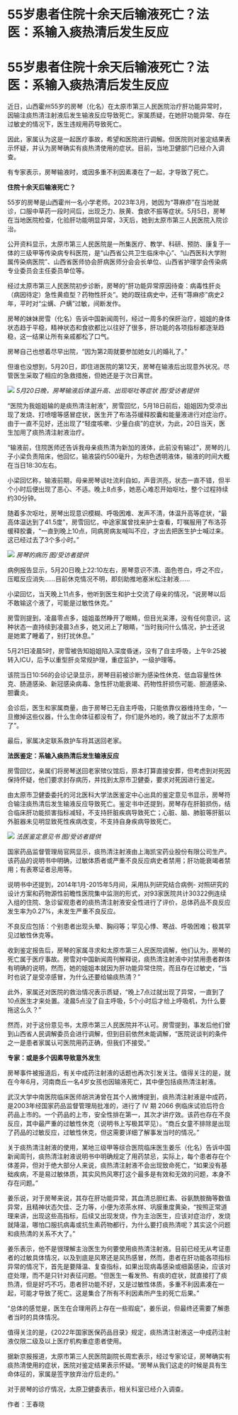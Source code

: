 # 55岁患者住院十余天后输液死亡？法医：系输入痰热清后发生反应

# 55岁患者住院十余天后输液死亡？法医：系输入痰热清后发生反应

近日，山西霍州55岁的房琴（化名）在太原市第三人民医院治疗肝功能异常时，因输注痰热清注射液后发生输液反应导致死亡。家属质疑，在她肝功能异常、存在过敏史的情况下，医生违规用药导致死亡。

因此，家属认为这是一起医疗事故，希望和医院进行调解。但医院则对鉴定结果表示怀疑，并认为房琴确实有痰热清使用的症状。目前，当地卫健部门已经介入调查。

有专家表示，房琴输液时，或因多重不利因素凑在了一起，才导致了死亡。

**住院十余天后输液死亡？**

55岁的房琴是山西霍州一名小学老师。2023年3月，她因为“荨麻疹”在当地就诊，口服中草药一段时间后，出现乏力、肤黄、食欲不振等症状。5月5日，房琴在当地医院检查，化验肝功能明显异常，3天后，她到太原市第三人民医院入院诊治。

公开资料显示，太原市第三人民医院是一所集医疗、教学、科研、预防、康复于一体的三级甲等传染病专科医院，是“山西省公共卫生临床中心”、“山西医科大学附属传染病医院”、山西省医师协会肝病医师分会会长单位、山西省护理学会传染病专业委员会主任委员单位等。

经过太原市第三人民医院初步诊断，房琴的“肝功能异常原因待查：病毒性肝炎（病因待定）急性黄疸型？药物性肝炎”。她的既往病史中，还有“荨麻疹”病史2年，平时对“尘螨、户螨”过敏，间断发作。

房琴的妹妹房雪（化名）告诉中国新闻周刊，经过一周多的保肝治疗，姐姐的身体状态趋于平稳，精神状态和食欲都比以往好了很多，肝功能的各项指标都逐渐趋稳，这一结果让所有亲戚都松了口气。

房琴自己也想着尽早出院，“因为第2周就要参加她女儿的婚礼了。”

但谁也没想到，5月20日，即住进医院的第12天，房琴在输液后出现意外状况。尽管医生采取了相应的急救措施，但她还是于次日离世。

![](https://inews.gtimg.com/news_bt/O4y7wr4fcfO2VVHxraO46W0qo9ebI_IDLngQC2T-XOpPoAA/1000)
_5月20日晚，房琴输液后体温升高、出现呕吐等症状 图/受访者提供_

“医院为我姐姐输的是痰热清注射液”，房雪回忆，5月18日前后，姐姐因为受凉出现了发烧、打喷嚏等感冒症状，医生开了布洛芬缓释胶囊和能量液进行对症治疗。由于一直不见好，还出现了“轻度咳嗽、少量白痰”的症状，为此，20日当天，医生加用了痰热清注射液治疗。

“输液前，住院医师还告诉我母亲痰热清为新加的液体，此前没有输过”，房琴的儿子小梁负责陪床，他回忆，输液袋约500毫升，为棕色透明液体，输液的时间大概在当日18:30左右。

小梁回忆称，输液前期，母亲房琴谈吐流利自如，声音洪亮，状态一直不错，但半个小时后便出现了恶心、不适。晚上8点多，她恶心难忍开始呕吐，整个过程持续约30分钟。

随着多次呕吐，房琴出现意识模糊、呼吸困难、发声不清，体温升高等症状，“最高体温达到了41.5度”，房雪回忆，中途家属曾找来护士查看，叮嘱服用了布洛芬缓释胶囊，“一直到晚上10点，同病房病友喊叫不应，才出去把医生护士喊过来。这已经过去了3个多小时。”

![](https://inews.gtimg.com/news_bt/ObjYHstXsvLq6ansY8_L_Hvc1j4u7EItDRWt2wbQASXGwAA/1000)
_房琴的病历 图/受访者提供_

病例报告显示，5月20日晚上22:10左右，房琴意识不清、面色苍白，呼之不应，压眶反应消失……目前休克情况不明，即刻助推地塞米松注射液……

小梁回忆，当天晚上11点多，他听到医生和护士交流了母亲的情况，“说房琴以后不敢输这个液了，可能是过敏性休克。”

房雪则提到，凌晨零点多，姐姐虽然睁开了眼睛，但目光呆滞，没有任何意识，这种状态一直持续到凌晨3点多，她又闭上了眼睛，“当时我问什么情况，护士还说是她累了睡着了，别打扰休息。”

5月21日凌晨5时，房雪被告知姐姐陷入深度昏迷，没有了自主呼吸，上午9:25被转入ICU，后予以重型肝炎常规护理，重症监护，一级护理等。

该院当日10:56的会诊记录显示，房琴目前被诊断为感染性休克、低血容量性休克、肠道感染、新冠感染病毒、急性肝功能衰竭、药物性肝损伤可能、胆道感染、胆囊炎。

会诊后，医生和家属商量，由于房琴已无自主呼吸，只能依靠仪器维持生命，“一旦撤掉这些仪器，什么生命体征都没有了，你们是外地的，晚了就出不了太原市了”。

最后，家属决定联系救护车将其送回老家。

**法医鉴定：系输入痰热清后发生输液反应**

房雪回忆，亲属们将房琴送回老家殡仪馆后，原本打算直接安葬，但考虑到对死因保持怀疑，他们要求封存病历，并找到太原市卫健委，要求对死因进行鉴定。

由太原市卫健委委托的河北医科大学法医鉴定中心出具的鉴定意见书显示，房琴符合输注痰热清后发生输液反应导致死亡。鉴定书中还提到，房琴存在肝脏损伤，结合临床肝功能损害指标减轻，不支持肝脏疾病导致死亡；心脏、脑、肺脏等肝脏以外脏器未见明显致死性疾病改变，不支持自身疾病导致死亡。

![](https://inews.gtimg.com/news_bt/OGUiXNehJip1z5TgdZIxS7arNopxc_mHAQTgB3zlJrDA0AA/1000)
_法医鉴定意见书 图/受访者提供_

国家药品监督管理局官网显示，痰热清注射液由上海凯宝药业股份有限公司生产。该药品的说明书中明确，过敏体质者或严重不良反应病史者禁用；肝功能衰竭者禁用；有表寒证者忌用等。

说明书中还提到，2014年1月-2015年5月间，采用队列研究结合病例-
对照研究的设计方案和药物源性前瞻性医院集中监测的形式，对93家医院共计30322例连续入组的住院、急诊留观患者的痰热清注射液安全性进行了评价，总体药品不良反应发生率为0.27%，未发生严重不良反应。

不良反应包括：个别患者出现头晕、胸闷等；罕见心悸、寒战、呼吸困难；极其罕见过敏性休克等。

收到鉴定报告后，房琴的家属寻求和太原市第三人民医院调解，他们认为，房琴的死亡属于医疗事故。房雪对中国新闻周刊解释说，痰热清注射液中对禁用患者群体有明确的说明，然而，她的姐姐本就因为肝功能异常住院，而且存在过敏史，“当时也说了是受凉感冒，为什么还要给输痰热清？”

此外，家属还对医院的救治情况表示质疑，“晚上7点过就出现了异常，一直到了10点医生才来处置。凌晨5点没了自主呼吸，5个小时后才给上呼吸机，为什么要拖这么久？”

然而，对于这份意见书，太原市第三人民医院并不认可。房雪提到，事发后他们曾到山西省人民调解委员会进行调解，但到目前依然未能调解，“医院说谈判的条件之一是患者家属认可医院用药正确，但我们不接受。”

**专家：或是多个因素导致意外发生**

房琴事件被报道后，有关中成药注射液的话题也再次引发关注。值得关注的是，就在今年6月，河南商丘一名4岁女孩也因输液死亡，其中便包括痰热清注射液。

武汉大学中南医院临床医师胡洪涛曾在其个人微博提到，痰热清注射液是中成药，是2003年经国家药品监督管理局批准的，进行了 IV 期 2066
例临床试验后符合药品上市的。一个药品的上市，安全性排在第一，其次才讲疗效。该药也存在不良反应，其中最严重的过敏性休克（说明书上写极其罕见）。“商丘女童不排除是出现了药品的过敏反应，过敏性休克，但这需要详细了解事发当时的情况。”

关于痰热清注射液的使用，某地三级甲等综合医院临床医生姜乐（化名）告诉中国新闻周刊，痰热清注射液说明书中明确规定了用药禁忌，实际上，每个患者存在个体差异，但对于绝大部分人来说，痰热清注射液不会出现致命死亡，“如果没有基础疾病，不是易过敏体质，其实风热风寒打这个最多是有效和无效的问题，本身不存在问题。”

姜乐说，对于房琴来说，其存在肝功能异常，其血清总胆红素、谷氨酰胺酶等数值异常，且精神状态欠佳、乏力等，小便为浓茶水样、巩膜重度黄染，“按照正常道理来讲，出现这些高指标，后续又出现发烧，作为主治医生，应该对症治疗，发烧就降温，哪怕口服抗病毒或抗生素药物都行，为什么要打痰热清呢？其实这个问题和痰热清的关系不大了。”

姜乐表示，他不是很理解主治医生为何要使用痰热清注射液。目前已经无从考证患者的过敏具体情况，以及到底是风寒还是风热感冒，然而，患者在肝功能各项指标异常的情况下，首先是要降温、复查指标，如果出现病毒感染或细菌感染，应该对症处理，而不是只针对表征问题。“但医生一看发热、有痰的症状，就直接打了痰热清，但是好巧不巧，患者肝功能不好，又是过敏性体质，多重不利因素凑在一起，可能才导致了死亡。这是集合了所有不利因素所产生的死亡后果。”

“总体的感觉是，医生在合理用药上存在一些瑕疵”，姜乐说，但最终还需要了解患者当时的具体情况。

值得关注的是，《2022年国家医保药品目录》规定，痰热清注射液这一中成药注射液仅限二级及以上医疗机构重症患者使用。

据新京报报道，太原市第三人民医院副院长周宏表示，经过专家论证，房琴确实有痰热清使用的症状，医院对鉴定结果表示怀疑。“房琴从我们这走的时候是具有生命体征的，家属是签字放弃治疗后走的。”

对于房琴的诊疗情况，太原卫健委表示，相关科室已经介入调查。

作者：王春晓


